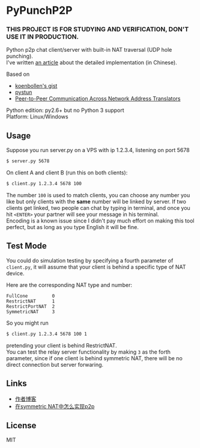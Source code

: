 PyPunchP2P
==========

### THIS PROJECT IS FOR STUDYING AND VERIFICATION, DON'T USE IT IN PRODUCTION.

Python p2p chat client/server with built-in NAT traversal (UDP hole punching).  
I've written [an article][4] about the detailed implementation (in Chinese).

Based on  
- [koenbollen's gist][1]  
- [pystun][2]  
- [Peer-to-Peer Communication Across Network Address Translators][3]

Python edition: py2.6+ but no Python 3 support  
Platform: Linux/Windows

Usage
-----
Suppose you run server.py on a VPS with ip 1.2.3.4, listening on port 5678  
```bash
$ server.py 5678
```  

On client A and client B (run this on both clients):  
```bash
$ client.py 1.2.3.4 5678 100  
```  
The number `100` is used to match clients, you can choose any number you like but only clients with the **same** number will be linked by server. If two clients get linked, two people can chat by typing in terminal, and once you hit `<ENTER>` your partner will see your message in his terminal.   
Encoding is a known issue since I didn't pay much effort on making this tool perfect, but as long as you type English it will be fine.

Test Mode
----
You could do simulation testing by specifying a fourth parameter of `client.py`, it will assume that your client is behind a specific type of NAT device.

Here are the corresponding NAT type and number:  

	FullCone         0  
	RestrictNAT      1  
	RestrictPortNAT  2  
	SymmetricNAT     3   

So you might run
```bash
$ client.py 1.2.3.4 5678 100 1
```   
pretending your client is behind RestrictNAT.  
You can test the relay server functionality by making `3` as the forth parameter, since if one client is behind symmetric NAT, there will be no direct connection but server forwaring.

## Links
- [作者博客][4]
- [在symmetric NAT中怎么实现p2p][5]

License
-------
MIT

[1]:https://gist.github.com/koenbollen/464613
[2]:https://pypi.python.org/pypi/pystun
[3]:http://www.bford.info/pub/net/p2pnat/index.html
[4]:http://www.laike9m.com/blog/pythonshi-xian-stunturnp2pliao-tian,29/
[5]:http://lifeofzjs.com/blog/2014/07/19/how-p2p-in-symmetric-nat/














